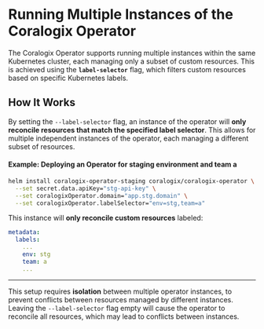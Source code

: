 # Running Multiple Instances of the Coralogix Operator

The Coralogix Operator supports running multiple instances within the same Kubernetes cluster, each managing only a subset of custom resources. 
This is achieved using the **`label-selector`** flag, which filters custom resources based on specific Kubernetes labels.

## How It Works

By setting the `--label-selector` flag, an instance of the operator will **only reconcile resources that match the specified label selector**. 
This allows for multiple independent instances of the operator, each managing a different subset of resources.

#### Example: Deploying an Operator for staging environment and team a
```sh
helm install coralogix-operator-staging coralogix/coralogix-operator \
  --set secret.data.apiKey="stg-api-key" \
  --set coralogixOperator.domain="app.stg.domain" \
  --set coralogixOperator.labelSelector="env=stg,team=a"
```
This instance will **only reconcile custom resources** labeled:
```yaml
metadata:
  labels:
    ...
    env: stg
    team: a
    ...
```

---
 
This setup requires **isolation** between multiple operator instances, to prevent conflicts between resources managed by different instances.
Leaving the `--label-selector` flag empty will cause the operator to reconcile all resources, which may lead to conflicts between instances.

